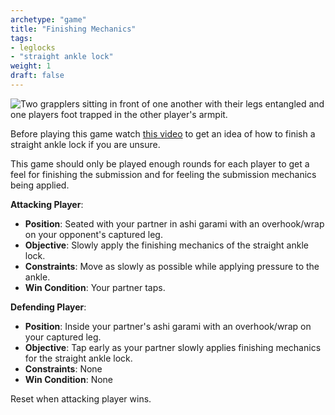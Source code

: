 ```yaml
---
archetype: "game"
title: "Finishing Mechanics"
tags: 
- leglocks
- "straight ankle lock"
weight: 1
draft: false
---
```

![Two grapplers sitting in front of one another with their legs entangled and one players foot trapped in the other player's armpit.](/images/ashi_garami.webp?lightbox=True)

Before playing this game watch [this video](https://youtube.com/shorts/rAJ76zkz-Hk?si=O5lWb7w5iPm8KyvF) to get an idea of how to finish a straight ankle lock if you are unsure.

This game should only be played enough rounds for each player to get a feel for finishing the submission and for feeling the submission mechanics being applied.

**Attacking Player**:
  * **Position**: Seated with your partner in ashi garami with an overhook/wrap on your opponent's captured leg.
  * **Objective**: Slowly apply the finishing mechanics of the straight ankle lock.
  * **Constraints**: Move as slowly as possible while applying pressure to the ankle.
  * **Win Condition**: Your partner taps.

**Defending Player**:
  * **Position**: Inside your partner's ashi garami with an overhook/wrap on your captured leg.
  * **Objective**: Tap early as your partner slowly applies finishing mechanics for the straight ankle lock.
  * **Constraints**: None
  * **Win Condition**: None

  Reset when attacking player wins.
